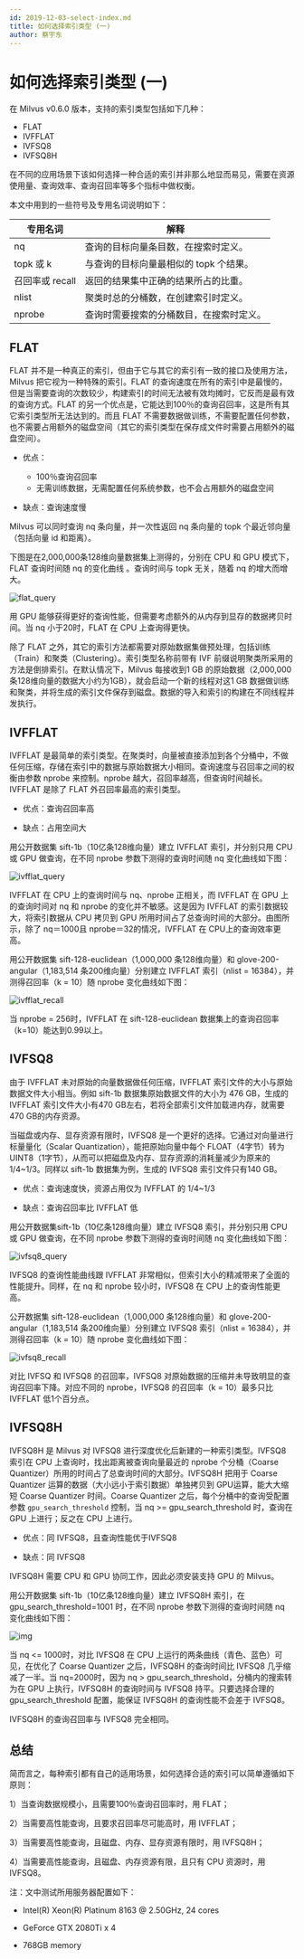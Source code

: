 ```yaml
---
id: 2019-12-03-select-index.md
title: 如何选择索引类型 (一)
author: 蔡宇东
---
```


# 如何选择索引类型 (一)

在 Milvus v0.6.0 版本，支持的索引类型包括如下几种：

- FLAT
- IVFFLAT
- IVFSQ8
- IVFSQ8H

在不同的应用场景下该如何选择一种合适的索引并非那么地显而易见，需要在资源使用量、查询效率、查询召回率等多个指标中做权衡。

本文中用到的一些符号及专用名词说明如下：

| 专用名词       | 解释                            |
| -------------- | ---------------------------------- |
| nq             | 查询的目标向量条目数，在搜索时定义。       |
| topk 或 k      | 与查询的目标向量最相似的 topk 个结果。 |
| 召回率或 recall | 返回的结果集中正确的结果所占的比重。 |
| nlist          | 聚类时总的分桶数，在创建索引时定义。        |
| nprobe         | 查询时需要搜索的分桶数目，在搜索时定义。   |

## FLAT

FLAT 并不是一种真正的索引，但由于它与其它的索引有一致的接口及使用方法，Milvus 把它视为一种特殊的索引。FLAT 的查询速度在所有的索引中是最慢的，但是当需要查询的次数较少，构建索引的时间无法被有效均摊时，它反而是最有效的查询方式。FLAT 的另一个优点是，它能达到100％的查询召回率，这是所有其它索引类型所无法达到的。而且 FLAT 不需要数据做训练，不需要配置任何参数，也不需要占用额外的磁盘空间（其它的索引类型在保存成文件时需要占用额外的磁盘空间）。

- 优点：
  - 100％查询召回率
  - 无需训练数据，无需配置任何系统参数，也不会占用额外的磁盘空间

- 缺点：查询速度慢

Milvus 可以同时查询 nq 条向量，并一次性返回 nq 条向量的 topk 个最近邻向量（包括向量 id 和距离）。

下图是在2,000,000条128维向量数据集上测得的，分别在 CPU 和 GPU 模式下，FLAT 查询时间随 nq 的变化曲线 。查询时间与 topk 无关，随着 nq 的增大而增大。

![flat_query](https://raw.githubusercontent.com/milvus-io/community/master/blog/assets/index_select/flat_query.PNG)

用 GPU 能够获得更好的查询性能，但需要考虑额外的从内存到显存的数据拷贝时间。当 nq 小于20时，FLAT 在 CPU 上查询得更快。

除了 FLAT 之外，其它的索引方法都需要对原始数据集做预处理，包括训练（Train）和聚类（Clustering）。索引类型名称前带有 IVF 前缀说明聚类所采用的方法是倒排索引。在默认情况下，Milvus 每接收到1 GB 的原始数据（2,000,000条128维向量的数据大小约为1GB），就会启动一个新的线程对这1 GB 数据做训练和聚类，并将生成的索引文件保存到磁盘。数据的导入和索引的构建在不同线程并发执行。

## IVFFLAT

IVFFLAT 是最简单的索引类型。在聚类时，向量被直接添加到各个分桶中，不做任何压缩，存储在索引中的数据与原始数据大小相同。查询速度与召回率之间的权衡由参数 nprobe 来控制。nprobe 越大，召回率越高，但查询时间越长。IVFFLAT 是除了 FLAT 外召回率最高的索引类型。

- 优点：查询召回率高

- 缺点：占用空间大


用公开数据集 sift-1b（10亿条128维向量）建立 IVFFLAT 索引，并分别只用 CPU 或 GPU 做查询，在不同 nprobe 参数下测得的查询时间随 nq 变化曲线如下图：

![ivfflat_query](https://raw.githubusercontent.com/milvus-io/community/master/blog/assets/index_select/ivfflat_query.PNG)

IVFFLAT 在 CPU 上的查询时间与 nq、nprobe 正相关，而 IVFFLAT 在 GPU 上的查询时间对 nq 和 nprobe 的变化并不敏感。这是因为 IVFFLAT 的索引数据较大，将索引数据从 CPU 拷贝到 GPU 所用时间占了总查询时间的大部分。由图所示，除了 nq＝1000且 nprobe＝32的情况，IVFFLAT 在 CPU上的查询效率更高。

用公开数据集 sift-128-euclidean（1,000,000 条128维向量）和 glove-200-angular（1,183,514 条200维向量）分别建立 IVFFLAT 索引（nlist = 16384），并测得召回率（k = 10）随 nprobe 变化曲线如下图：

![ivfflat_recall](https://raw.githubusercontent.com/milvus-io/community/master/blog/assets/index_select/ivfflat_recall.PNG)

当 nprobe = 256时，IVFFLAT 在 sift-128-euclidean 数据集上的查询召回率（k=10）能达到0.99以上。

## IVFSQ8

由于 IVFFLAT 未对原始的向量数据做任何压缩，IVFFLAT 索引文件的大小与原始数据文件大小相当。例如 sift-1b 数据集原始数据文件的大小为 476 GB，生成的 IVFFLAT 索引文件大小有470 GB左右，若将全部索引文件加载进内存，就需要470 GB的内存资源。

当磁盘或内存、显存资源有限时，IVFSQ8 是一个更好的选择。它通过对向量进行标量量化（Scalar Quantization），能把原始向量中每个 FLOAT（4字节）转为 UINT8（1字节），从而可以把磁盘及内存、显存资源的消耗量减少为原来的1/4~1/3。同样以 sift-1b 数据集为例，生成的 IVFSQ8 索引文件只有140 GB。

-  优点：查询速度快，资源占用仅为 IVFFLAT 的 1/4~1/3

-  缺点：查询召回率比 IVFFLAT 低

用公开数据集sift-1b（10亿条128维向量）建立 IVFSQ8 索引，并分别只用 CPU 或 GPU 做查询，在不同 nprobe 参数下测得的查询时间随 nq 变化曲线如下图：

![ivfsq8_query](https://raw.githubusercontent.com/milvus-io/community/master/blog/assets/index_select/ivfsq8_query.PNG)

IVFSQ8 的查询性能曲线跟 IVFFLAT 非常相似，但索引大小的精减带来了全面的性能提升。同样，在 nq 和 nprobe 较小时，IVFSQ8 在 CPU 上的查询性能更高。

公开数据集 sift-128-euclidean（1,000,000 条128维向量）和 glove-200-angular（1,183,514 条200维向量）分别建立 IVFSQ8 索引（nlist = 16384），并测得召回率（k = 10）随 nprobe 变化曲线如下图：

![ivfsq8_recall](https://raw.githubusercontent.com/milvus-io/community/master/blog/assets/index_select/ivfsq8_recall.PNG)

对比 IVFSQ 和 IVFSQ8 的召回率，IVFSQ8 对原始数据的压缩并未导致明显的查询召回率下降。对应不同的 nprobe，IVFSQ8 的召回率（k = 10）最多只比 IVFFLAT 低1个百分点。

## IVFSQ8H

IVFSQ8H 是 Milvus 对 IVFSQ8 进行深度优化后新建的一种索引类型。IVFSQ8 索引在 CPU 上查询时，找出距离被查询向量最近的 nprobe 个分桶（Coarse Quantizer）所用的时间占了总查询时间的大部分。IVFSQ8H 把用于 Coarse Quantizer 运算的数据（大小远小于索引数据）单独拷贝到 GPU运算，能大大缩短 Coarse Quantizer 时间。Coarse Quantizer 之后，每个分桶中的查询受配置参数 `gpu_search_threshold` 控制，当 nq >= gpu\_search\_threshold 时，查询在 GPU 上进行；反之在 CPU 上进行。

- 优点：同 IVFSQ8，且查询性能优于IVFSQ8

- 缺点：同 IVFSQ8

IVFSQ8H 需要 CPU 和 GPU 协同工作，因此必须安装支持 GPU 的 Milvus。

用公开数据集 sift-1b（10亿条128维向量）建立 IVFSQ8H 索引，在 gpu\_search\_threshold=1001 时，在不同 nprobe 参数下测得的查询时间随 nq 变化曲线如下图：

![img](https://raw.githubusercontent.com/milvus-io/community/master/blog/assets/index_select/ivfsq8h_query.PNG)

当 nq <= 1000时，对比 IVFSQ8 在 CPU 上运行的两条曲线（青色、蓝色）可见，在优化了 Coarse Quantizer 之后，IVFSQ8H 的查询时间比 IVFSQ8 几乎缩减了一半。当 nq=2000时，因为 nq > gpu_search_threshold，分桶内的搜索转为在 GPU 上执行，IVFSQ8H 的查询时间与 IVFSQ8 持平。只要选择合理的 gpu_search_threshold 配置，能保证 IVFSQ8H 的查询性能不会差于 IVFSQ8。

IVFSQ8H 的查询召回率与 IVFSQ8 完全相同。

## 总结

简而言之，每种索引都有自己的适用场景，如何选择合适的索引可以简单遵循如下原则：

1）当查询数据规模小，且需要100％查询召回率时，用 FLAT；

2）当需要高性能查询，且要求召回率尽可能高时，用 IVFFLAT；

3）当需要高性能查询，且磁盘、内存、显存资源有限时，用 IVFSQ8H；

4）当需要高性能查询，且磁盘、内存资源有限，且只有 CPU 资源时，用 IVFSQ8。

 

注：文中测试所用服务器配置如下：

- Intel(R) Xeon(R) Platinum 8163 @ 2.50GHz, 24 cores

- GeForce GTX 2080Ti x 4

- 768GB memory
